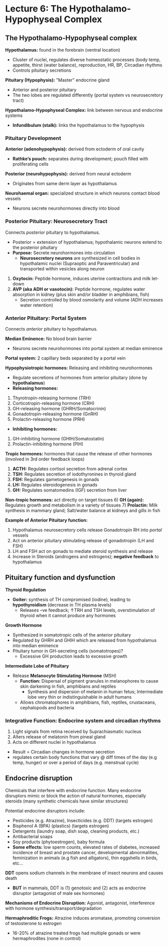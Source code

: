 # Lecture 6: The Hypothalamo-Hypophyseal Complex

## The Hypothalamo-Hypophyseal complex

**Hypothalamus:** found in the forebrain (ventral location)
* Cluster of nuclei, regulates diverse homeostatic processes (body temp, appetite, thirst (water balance), reproduction, HR, BP, Circadian rhythms
* Controls pituitary secretions

**Pituitary (Hypophysis):** "Master" endocrine gland
* Anterior and posterior pituitary
* The two lobes are regulated differently (portal system vs neurosecretory tract)

**Hypothalamo-Hypophyseal Complex:** link between nervous and endocrine systems
* **Infundibulum (stalk):** links the hypothalamus to the hypophysis

### Pituitary Development
**Anterior (adenohypophysis):** derived from ectoderm of oral cavity
* **Rathke’s pouch:** separates during development; pouch filled with proliferating cells

**Posterior (neurohypophysis):** derived from neural ectoderm
* Originates from same derm layer as hypothalamus

**Neurohaemal organ:** specialized structure in which neurons contact blood vessels
* Neurons secrete neurohormones directly into blood

### Posterior Pituitary: Neurosecretory Tract
Connects *posterior* pituitary to hypothalamus.
* Posterior = extension of hypothalamus; hypothalamic neurons extend to the posterior pituitary
* **Purpose:** Secrete neurohormones into circulation
  * **Neurosecretory neurons** are synthesized in cell bodies in hypothalamic nuclei (Supraoptic and Paraventricular) and transported within vesicles along neuron
1) **Oxytocin:** Peptide hormone, induces uterine contractions and milk let-down
2) **AVP (aka ADH or vasotocin):** Peptide hormone, regulates water absorption in kidney (plus skin and/or bladder in amphibians, fish)
   * Secretion controlled by blood osmolarity and volume (ADH increases water retention)

### Anterior Pituitary: Portal System
Connects *anterior* pituitary to hypothalamus.

**Median Eminence:** No blood brain barrier
* Neurons secrete neurohormones into portal system at median eminence

**Portal system:** 2 capillary beds separated by a portal vein

**Hypophysiotropic hormones:** Releasing and inhibiting neurohormones
* Regulate secretions of hormones from anterior pituitary (done by **hypothalamus**)
* **Releasing hormones:**
1) Thyrotropin-releasing hormone (TRH)
2) Corticotropin-releasing hormone (CRH)
3) GH-releasing hormone (GHRH/Somatocrinin)
4) Gonadotropin-releasing hormone (GnRH)
5) Prolactin-releasing hormone (PRH)
* **Inhibiting hormones:**
1) GH-inhibiting hormone (GHIH/Somatostatin)
2) Prolactin-inhibiting hormone (PIH)

**Tropic hormones:** hormones that cause the release of other hormones (involved in 3rd order feedback loops)
1) **ACTH:** Regulates cortisol secretion from adrenal cortex
2) **TSH:** Regulates secretion of iodothyronines in thyroid gland
3) **FSH:** Regulates gametogenesis in gonads
4) **LH:** Regulates steroidogenesis in gonads
5) **GH:** Regulates somatomedins (IGF) secretion from liver

**Non-tropic hormones:** act directly on target tissues
6) **GH (again):** Regulates growth and metabolism in a variety of tissues
7) **Prolactin:** Milk synthesis in mammary gland; Salt/water balance at kidneys and gills in fish

**Example of Anterior Pituitary function:** 
1) Hypothalamus neurosecretory cells release Gonadotropin RH into *portal* vessels
2) Act on anterior pituitary stimulating release of gonadotropin (LH and FSH)
3) LH and FSH act on gonads to mediate steroid synthesis and release
4) Increase in Steroids (androgens and estrogens); **negative feedback** to hypothalamus

## Pituitary function and dysfunction

**Thyroid Regulation**
* **Goiter:** synthesis of TH compromised (iodine), leading to **hypothyroidism** (decrease in TH plasma levels)
  * Releases –ve feedback; ↑TRH and TSH levels, overstimulation of thyroid when it cannot produce any hormones

**Growth Hormone**
* Synthesized in somatotropic cells of the anterior pituitary
* Regulated by GHRH and GHIH which are released from hypothalamus into median eminence
* Pituitary tumor in GH-secreting cells (somatotropes)?
  * Excessive GH production leads to excessive growth
  
**Intermediate Lobe of Pituitary**
* Release **Melanocyte Stimulating Hormone** (MSH)
  * **Function:** Dispersal of pigment granules in melanophores to cause skin darkening in fish, amphibians and reptiles
    * Synthesis and dispersion of melanin in human fetus; Intermediate lobe very thin or indistinguishable in adult humans
  * Allows chromatophores in amphibians, fish, reptiles, crustaceans, cephalopods and bacteria
  
### Integrative Function: Endocrine system and circadian rhythms
1) Light signals from retina received by Suprachiasmatic nucleus
2) Alters release of melatonin from pineal gland
3) Acts on different nuclei in hypothalamus
* Result = Circadian changes in hormone secretion
* regulates certain body functions that vary @ diff times of the day (e.g temp, hunger) or over a period of days (e.g. menstrual cycle)

## Endocrine disruption
Chemicals that interfere with endocrine function. Many endocrine disruptors mimic or block the action of natural hormones, especially steroids (many synthetic chemicals have similar structures)

Potential endocrine disruptors include:
* Pesticides (e.g. Atrazine), Insecticides (e.g. DDT) (targets estrogen)
* Bisphenol A (BPA) (plastics) (targets estrogen)
* Detergents (laundry soap, dish soap, cleaning products, etc.)
* Antibacterial soaps
* Soy products (phytoestrogen), baby formula
* **Some effects:** low sperm counts, elevated rates of diabetes, increased incidence of breast and prostate cancer, developmental abnormalities, feminization in animals (e.g fish and alligators), thin eggshells in birds, etc...

**DDT** opens sodium channels in the membrane of insect neurons and causes death
* **BUT** in mammals, DDT is (1) genotoxic and (2) acts as endocrine disruptor (antagonist of male sex hormones)

**Mechanisms of Endocrine Disruption:** Agonist, antagonist, interference with hormone synthesis/transport/degradation

**Hermaphroditic Frogs:** Atrazine induces aromatase, promoting conversion of testosterone to estrogen
* 16-20% of atrazine treated frogs had multiple gonads or were hermaphrodites (none in control)

